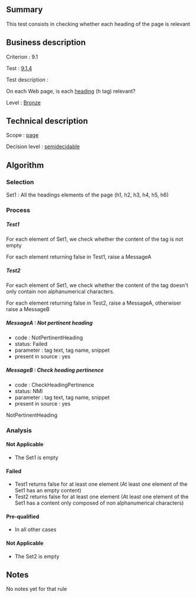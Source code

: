 ## Summary

This test consists in checking whether each heading of the page is
relevant

## Business description

Criterion : 9.1

Test : [9.1.4](http://accessiweb.org/index.php/accessiweb-22-english-version.html#test-9-1-4)

Test description :

On each Web page, is each
[heading](http://accessiweb.org/index.php/glossary-76.html#mTitre) (h
tag) relevant?

Level : [Bronze](/en/category/rules-design/accessiweb-11/level/bronze)

## Technical description

Scope : [page](/en/category/rules-design/accessiweb-11/scope/page)

Decision level :
[semidecidable](/en/category/rules-design/accessiweb-11/decision-level/semidecidable)

## Algorithm

### Selection

Set1 : All the headings elements of the page (h1, h2, h3, h4, h5, h6)

### Process

##### Test1

For each element of Set1, we check whether the content of the tag is not
empty

For each element returning false in Test1, raise a MessageA

##### Test2

For each element of Set1, we check whether the content of the tag
doesn't only contain non alphanumerical characters.

For each element returning false in Test2, raise a MessageA, otherwiser
raise a MessageB

##### MessageA : Not pertinent heading

-   code : NotPertinentHeading
-   status: Failed
-   parameter : tag text, tag name, snippet
-   present in source : yes

##### MessageB : Check heading pertinence

-   code : CheckHeadingPertinence
-   status: NMI
-   parameter : tag text, tag name, snippet
-   present in source : yes

NotPertinentHeading

### Analysis

#### Not Applicable

-   The Set1 is empty

#### Failed

-   Test1 returns false for at least one element (At least one element
    of the Set1 has an empty content)
-   Test2 returns false for at least one element (At least one element
    of the Set1 has a content only composed of non alphanumerical
    characters)

#### Pre-qualified

-   In all other cases

#### Not Applicable

-   The Set2 is empty

## Notes

No notes yet for that rule
